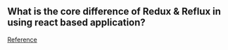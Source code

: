 ## What is the core difference of Redux & Reflux in using react based application?
[Reference](https://stackoverflow.com/questions/36326210/what-is-the-core-difference-of-redux-reflux-in-using-react-based-application)
